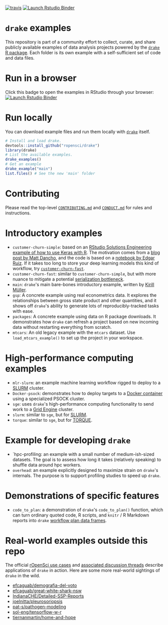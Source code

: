 [![travis](https://travis-ci.org/wlandau/drake-examples.svg?branch=master)](https://travis-ci.org/wlandau/drake-examples)
[![Launch Rstudio Binder](http://mybinder.org/badge.svg)](https://mybinder.org/v2/gh/wlandau/drake-examples/master?urlpath=rstudio)

# `drake` examples

This repository is part of a community effort to collect, curate, and share publicly available examples of data analysis projects powered by the  [`drake` R package](https://github.com/ropensci/drake). Each folder is its own example with a self-sufficient set of code and data files.

# Run in a browser

Click this badge to open the examples in RStudio through your browser: [![Launch Rstudio Binder](http://mybinder.org/badge.svg)](https://mybinder.org/v2/gh/wlandau/drake-examples/master?urlpath=rstudio)


# Run locally

You can download example files and run them locally with [`drake`](https://github.com/ropensci/drake) itself.

```r
# Install and load drake.
devtools::install_github("ropensci/drake")
library(drake)
# List the available examples.
drake_examples()
# Get an example
drake_example("main")
list.files() # See the new 'main' folder
```

# Contributing

Please read the top-level [`CONTRIBUTING.md`](https://github.com/wlandau/drake-examples/blob/master/CONTRIBUTING.md) and [`CONDUCT.md`](https://github.com/wlandau/drake-examples/blob/master/CONDUCT.md) for rules and instructions.

# Introductory examples

- `customer-churn-simple`: based on an [RStudio Solutions Engineering example of how to use Keras with R](https://github.com/sol-eng/tensorflow-w-r). The motivation comes from a [blog post by Matt Dancho](https://blogs.rstudio.com/tensorflow/posts/2018-01-11-keras-customer-churn), and the code is based on a [notebook by Edgar Ruiz](https://github.com/sol-eng/tensorflow-w-r/blob/master/workflow/tensorflow-drake.Rmd). If it takes too long to store your deep learning models this kind of workflow, try [`customer-churn-fast`](https://github.com/wlandau/drake-examples/tree/master/customer-churn-fast).
- `customer-churn-fast`: similar to `customer-churn-simple`, but with more nuance to mitigate a potential [serialization bottleneck](https://github.com/richfitz/storr/issues/77#issuecomment-476275570).
- `main`: `drake`'s main bare-bones introductory example, written by [Kirill Müller](https://github.com/krlmlr).
- `gsp`: A concrete example using real econometrics data. It explores the relationships between gross state product and other quantities, and it shows off `drake`'s ability to generate lots of reproducibly-tracked tasks with ease.
- `packages`: A concrete example using data on R package downloads. It demonstrates how `drake` can refresh a project based on new incoming data without restarting everything from scratch.
- `mtcars`: An old legacy example with the `mtcars` dataset. Use `load_mtcars_example()` to set up the project in your workspace.

# High-performance computing examples

- `mlr-slurm`: an example machine learning workflow rigged to deploy to a [SLURM](https://slurm.schedmd.com) cluster.
- `Docker-psock`: demonstrates how to deploy targets to a [Docker container](https://www.docker.com/what-container) using a specialized PSOCK cluster.
- `sge`: uses `drake`'s high-performance computing functionality to send work to a [Grid Engine](http://www.univa.com/products/) cluster.
- `slurm`: similar to `sge`, but for [SLURM](https://slurm.schedmd.com).
- `torque`: similar to `sge`, but for [TORQUE](http://www.adaptivecomputing.com/products/open-source/torque/).

# Example for developing `drake`

- `hpc-profiling: an example with a small number of medium-ish-sized datasets. The goal is to assess how long it takes (relatively speaking) to shuffle data around hpc workers.
- `overhead`: an example explicitly designed to maximize strain on `drake`'s internals. The purpose is to support profiling studies to speed up `drake`.

# Demonstrations of specific features

- `code_to_plan`: a demonstration of `drake`'s `code_to_plan()` function, which can turn ordinary quoted code, R scripts, and `knitr` / R Markdown reports into `drake` [workflow plan data frames](https://ropenscilabs.github.io/drake-manual/plans.html).

# Real-world examples outside this repo

The official [rOpenSci use cases](https://ropensci.org/usecases/) and [associated discussion threads](https://discuss.ropensci.org/c/usecases) describe applications of `drake` in action. Here are some more real-world sightings of `drake` in the wild.

- [efcaguab/demografia-del-voto](https://github.com/efcaguab/demografia-del-voto)
- [efcaguab/great-white-shark-nsw](https://github.com/efcaguab/great-white-shark-nsw)
- [IndianaCHE/Detailed-SSP-Reports](https://github.com/IndianaCHE/Detailed-SSP-Reports)
- [joelnitta/pleurosoriopsis]( https://github.com/joelnitta/pleurosoriopsis)
- [pat-s/pathogen-modeling](https://github.com/pat-s/pathogen-modeling)
- [sol-eng/tensorflow-w-r](https://github.com/sol-eng/tensorflow-w-r)
- [tiernanmartin/home-and-hope](https://github.com/tiernanmartin/home-and-hope)
